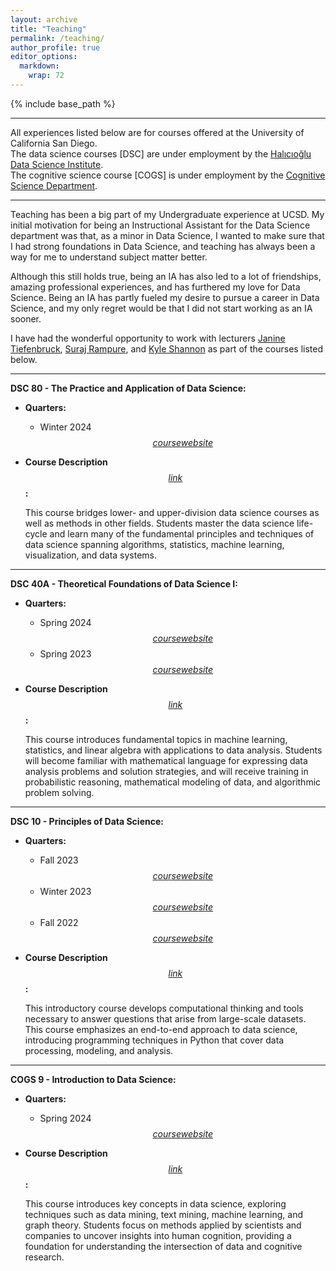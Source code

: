 ```yaml
---
layout: archive
title: "Teaching"
permalink: /teaching/
author_profile: true
editor_options: 
  markdown: 
    wrap: 72
---
```


{% include base_path %}

------------------------------------------------------------------------

All experiences listed below are for courses offered at the University
of California San Diego.\
The data science courses [DSC] are under employment by the [Halıcıoğlu
Data Science Institute](https://datascience.ucsd.edu/).\
The cognitive science course [COGS] is under employment by the
[Cognitive Science Department](https://cogsci.ucsd.edu/).

------------------------------------------------------------------------

Teaching has been a big part of my Undergraduate experience at UCSD. My
initial motivation for being an Instructional Assistant for the Data
Science department was that, as a minor in Data Science, I wanted to
make sure that I had strong foundations in Data Science, and teaching
has always been a way for me to understand subject matter better.

Although this still holds true, being an IA has also led to a lot of
friendships, amazing professional experiences, and has furthered my love
for Data Science. Being an IA has partly fueled my desire to pursue a career in Data Science, and my only regret would be that I did not start working as an IA sooner.

I have had the wonderful opportunity to work with lecturers [Janine Tiefenbruck](https://datascience.ucsd.edu/people/janine-tiefenbruck/),
[Suraj Rampure](https://rampure.org/), and [Kyle Shannon](https://www.kmshannon.com/about/) as part of the courses listed
below.

------------------------------------------------------------------------

**DSC 80 - The Practice and Application of Data Science:**

-   **Quarters:**

    -   Winter 2024
        [$$course website$$](https://dsc-courses.github.io/dsc80-2024-wi/)

-   **Course Description**
    [$$link$$](https://catalog.ucsd.edu/courses/DSC.html#dsc80)**:**

    This course bridges lower- and upper-division data science courses
    as well as methods in other fields. Students master the data science
    life-cycle and learn many of the fundamental principles and
    techniques of data science spanning algorithms, statistics, machine
    learning, visualization, and data systems.

------------------------------------------------------------------------

**DSC 40A - Theoretical Foundations of Data Science I:**

-   **Quarters:**

    -   Spring 2024
        [$$course website$$](https://dsc-courses.github.io/dsc40a-2024-sp/)
    -   Spring 2023
        [$$course website$$](https://dsc-courses.github.io/dsc40a-2023-sp/)

-   **Course Description**
    [$$link$$](https://catalog.ucsd.edu/courses/DSC.html#dsc40a)**:**

    This course introduces fundamental topics in machine learning,
    statistics, and linear algebra with applications to data analysis.
    Students will become familiar with mathematical language for
    expressing data analysis problems and solution strategies, and will
    receive training in probabilistic reasoning, mathematical modeling
    of data, and algorithmic problem solving.

------------------------------------------------------------------------

**DSC 10 - Principles of Data Science:**

-   **Quarters:**

    -   Fall 2023
        [$$course website$$](https://dsc-courses.github.io/dsc10-2023-fa/)
    -   Winter 2023
        [$$course website$$](https://dsc-courses.github.io/dsc10-2023-wi/)
    -   Fall 2022
        [$$course website$$](https://dsc-courses.github.io/dsc10-2022-fa/)

-   **Course Description**
    [$$link$$](https://catalog.ucsd.edu/courses/DSC.html#dsc10)**:**

    This introductory course develops computational thinking and tools
    necessary to answer questions that arise from large-scale datasets.
    This course emphasizes an end-to-end approach to data science,
    introducing programming techniques in Python that cover data
    processing, modeling, and analysis.

------------------------------------------------------------------------

**COGS 9 - Introduction to Data Science:**

-   **Quarters:**

    -   Spring 2024
        [$$course website$$](https://kshannon-ucsd.github.io/cogs9/)

-   **Course Description**
    [$$link$$](https://catalog.ucsd.edu/courses/COGS.html#cogs9)**:**

    This course introduces key concepts in data science, exploring
    techniques such as data mining, text mining, machine learning, and
    graph theory. Students focus on methods applied by scientists and
    companies to uncover insights into human cognition, providing a
    foundation for understanding the intersection of data and cognitive
    research.
